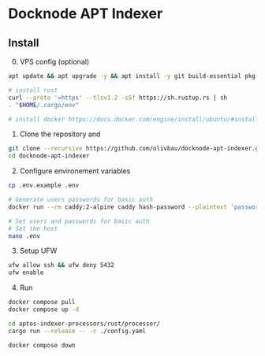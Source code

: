 # Docknode APT Indexer

## Install

0. VPS config (optional)

```bash
apt update && apt upgrade -y && apt install -y git build-essential pkg-config libssl-dev libpq-dev

# install rust
curl --proto '=https' --tlsv1.2 -sSf https://sh.rustup.rs | sh
. "$HOME/.cargo/env"

# install docker https://docs.docker.com/engine/install/ubuntu/#install-using-the-repository
```

1. Clone the repository and

```bash
git clone --recursive https://github.com/olivbau/docknode-apt-indexer.git
cd docknode-apt-indexer
```

2. Configure environement variables

```bash
cp .env.example .env

# Generate users passwords for basic auth
docker run --rm caddy:2-alpine caddy hash-password --plaintext 'password'

# Set users and passwords for basic auth
# Set the host
nano .env
```

3. Setup UFW

```bash
ufw allow ssh && ufw deny 5432
ufw enable
```

4. Run

```bash
docker compose pull
docker compose up -d

cd aptos-indexer-processors/rust/processor/
cargo run --release -- -c ./config.yaml

docker compose down
```
